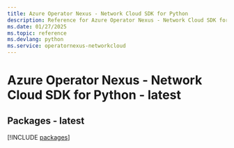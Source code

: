 ```yaml
---
title: Azure Operator Nexus - Network Cloud SDK for Python
description: Reference for Azure Operator Nexus - Network Cloud SDK for Python
ms.date: 01/27/2025
ms.topic: reference
ms.devlang: python
ms.service: operatornexus-networkcloud
---
```

# Azure Operator Nexus - Network Cloud SDK for Python - latest
## Packages - latest
[!INCLUDE [packages](operator-nexus---network-cloud-index.md)]
